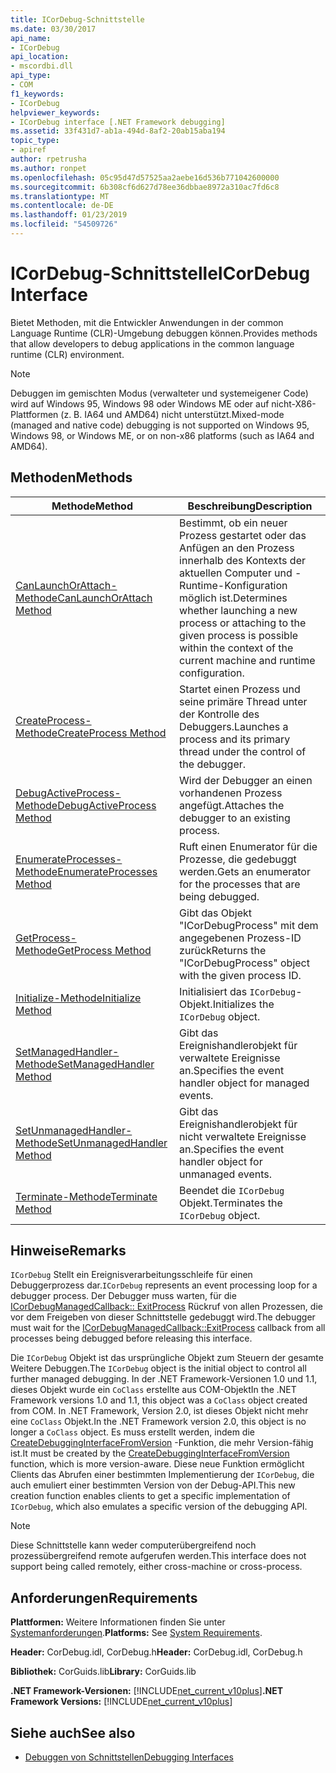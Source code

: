 ```yaml
---
title: ICorDebug-Schnittstelle
ms.date: 03/30/2017
api_name:
- ICorDebug
api_location:
- mscordbi.dll
api_type:
- COM
f1_keywords:
- ICorDebug
helpviewer_keywords:
- ICorDebug interface [.NET Framework debugging]
ms.assetid: 33f431d7-ab1a-494d-8af2-20ab15aba194
topic_type:
- apiref
author: rpetrusha
ms.author: ronpet
ms.openlocfilehash: 05c95d47d57525aa2aebe16d536b771042600000
ms.sourcegitcommit: 6b308cf6d627d78ee36dbbae8972a310ac7fd6c8
ms.translationtype: MT
ms.contentlocale: de-DE
ms.lasthandoff: 01/23/2019
ms.locfileid: "54509726"
---
```

# <a name="icordebug-interface"></a><span data-ttu-id="351a3-102">ICorDebug-Schnittstelle</span><span class="sxs-lookup"><span data-stu-id="351a3-102">ICorDebug Interface</span></span>
<span data-ttu-id="351a3-103">Bietet Methoden, mit die Entwickler Anwendungen in der common Language Runtime (CLR)-Umgebung debuggen können.</span><span class="sxs-lookup"><span data-stu-id="351a3-103">Provides methods that allow developers to debug applications in the common language runtime (CLR) environment.</span></span>  
  
> [!NOTE]
>  <span data-ttu-id="351a3-104">Debuggen im gemischten Modus (verwalteter und systemeigener Code) wird auf Windows 95, Windows 98 oder Windows ME oder auf nicht-X86-Plattformen (z. B. IA64 und AMD64) nicht unterstützt.</span><span class="sxs-lookup"><span data-stu-id="351a3-104">Mixed-mode (managed and native code) debugging is not supported on Windows 95, Windows 98, or Windows ME, or on non-x86 platforms (such as IA64 and AMD64).</span></span>  
  
## <a name="methods"></a><span data-ttu-id="351a3-105">Methoden</span><span class="sxs-lookup"><span data-stu-id="351a3-105">Methods</span></span>  
  
|<span data-ttu-id="351a3-106">Methode</span><span class="sxs-lookup"><span data-stu-id="351a3-106">Method</span></span>|<span data-ttu-id="351a3-107">Beschreibung</span><span class="sxs-lookup"><span data-stu-id="351a3-107">Description</span></span>|  
|------------|-----------------|  
|[<span data-ttu-id="351a3-108">CanLaunchOrAttach-Methode</span><span class="sxs-lookup"><span data-stu-id="351a3-108">CanLaunchOrAttach Method</span></span>](../../../../docs/framework/unmanaged-api/debugging/icordebug-canlaunchorattach-method.md)|<span data-ttu-id="351a3-109">Bestimmt, ob ein neuer Prozess gestartet oder das Anfügen an den Prozess innerhalb des Kontexts der aktuellen Computer und -Runtime-Konfiguration möglich ist.</span><span class="sxs-lookup"><span data-stu-id="351a3-109">Determines whether launching a new process or attaching to the given process is possible within the context of the current machine and runtime configuration.</span></span>|  
|[<span data-ttu-id="351a3-110">CreateProcess-Methode</span><span class="sxs-lookup"><span data-stu-id="351a3-110">CreateProcess Method</span></span>](../../../../docs/framework/unmanaged-api/debugging/icordebug-createprocess-method.md)|<span data-ttu-id="351a3-111">Startet einen Prozess und seine primäre Thread unter der Kontrolle des Debuggers.</span><span class="sxs-lookup"><span data-stu-id="351a3-111">Launches a process and its primary thread under the control of the debugger.</span></span>|  
|[<span data-ttu-id="351a3-112">DebugActiveProcess-Methode</span><span class="sxs-lookup"><span data-stu-id="351a3-112">DebugActiveProcess Method</span></span>](../../../../docs/framework/unmanaged-api/debugging/icordebug-debugactiveprocess-method.md)|<span data-ttu-id="351a3-113">Wird der Debugger an einen vorhandenen Prozess angefügt.</span><span class="sxs-lookup"><span data-stu-id="351a3-113">Attaches the debugger to an existing process.</span></span>|  
|[<span data-ttu-id="351a3-114">EnumerateProcesses-Methode</span><span class="sxs-lookup"><span data-stu-id="351a3-114">EnumerateProcesses Method</span></span>](../../../../docs/framework/unmanaged-api/debugging/icordebug-enumerateprocesses-method.md)|<span data-ttu-id="351a3-115">Ruft einen Enumerator für die Prozesse, die gedebuggt werden.</span><span class="sxs-lookup"><span data-stu-id="351a3-115">Gets an enumerator for the processes that are being debugged.</span></span>|  
|[<span data-ttu-id="351a3-116">GetProcess-Methode</span><span class="sxs-lookup"><span data-stu-id="351a3-116">GetProcess Method</span></span>](../../../../docs/framework/unmanaged-api/debugging/icordebug-getprocess-method.md)|<span data-ttu-id="351a3-117">Gibt das Objekt "ICorDebugProcess" mit dem angegebenen Prozess-ID zurück</span><span class="sxs-lookup"><span data-stu-id="351a3-117">Returns the "ICorDebugProcess" object with the given process ID.</span></span>|  
|[<span data-ttu-id="351a3-118">Initialize-Methode</span><span class="sxs-lookup"><span data-stu-id="351a3-118">Initialize Method</span></span>](../../../../docs/framework/unmanaged-api/debugging/icordebug-initialize-method.md)|<span data-ttu-id="351a3-119">Initialisiert das `ICorDebug`-Objekt.</span><span class="sxs-lookup"><span data-stu-id="351a3-119">Initializes the `ICorDebug` object.</span></span>|  
|[<span data-ttu-id="351a3-120">SetManagedHandler-Methode</span><span class="sxs-lookup"><span data-stu-id="351a3-120">SetManagedHandler Method</span></span>](../../../../docs/framework/unmanaged-api/debugging/icordebug-setmanagedhandler-method.md)|<span data-ttu-id="351a3-121">Gibt das Ereignishandlerobjekt für verwaltete Ereignisse an.</span><span class="sxs-lookup"><span data-stu-id="351a3-121">Specifies the event handler object for managed events.</span></span>|  
|[<span data-ttu-id="351a3-122">SetUnmanagedHandler-Methode</span><span class="sxs-lookup"><span data-stu-id="351a3-122">SetUnmanagedHandler Method</span></span>](../../../../docs/framework/unmanaged-api/debugging/icordebug-setunmanagedhandler-method.md)|<span data-ttu-id="351a3-123">Gibt das Ereignishandlerobjekt für nicht verwaltete Ereignisse an.</span><span class="sxs-lookup"><span data-stu-id="351a3-123">Specifies the event handler object for unmanaged events.</span></span>|  
|[<span data-ttu-id="351a3-124">Terminate-Methode</span><span class="sxs-lookup"><span data-stu-id="351a3-124">Terminate Method</span></span>](../../../../docs/framework/unmanaged-api/debugging/icordebug-terminate-method.md)|<span data-ttu-id="351a3-125">Beendet die `ICorDebug` Objekt.</span><span class="sxs-lookup"><span data-stu-id="351a3-125">Terminates the `ICorDebug` object.</span></span>|  
  
## <a name="remarks"></a><span data-ttu-id="351a3-126">Hinweise</span><span class="sxs-lookup"><span data-stu-id="351a3-126">Remarks</span></span>  
 <span data-ttu-id="351a3-127">`ICorDebug` Stellt ein Ereignisverarbeitungsschleife für einen Debuggerprozess dar.</span><span class="sxs-lookup"><span data-stu-id="351a3-127">`ICorDebug` represents an event processing loop for a debugger process.</span></span> <span data-ttu-id="351a3-128">Der Debugger muss warten, für die [ICorDebugManagedCallback:: ExitProcess](../../../../docs/framework/unmanaged-api/debugging/icordebugmanagedcallback-exitprocess-method.md) Rückruf von allen Prozessen, die vor dem Freigeben von dieser Schnittstelle gedebuggt wird.</span><span class="sxs-lookup"><span data-stu-id="351a3-128">The debugger must wait for the [ICorDebugManagedCallback::ExitProcess](../../../../docs/framework/unmanaged-api/debugging/icordebugmanagedcallback-exitprocess-method.md) callback from all processes being debugged before releasing this interface.</span></span>  
  
 <span data-ttu-id="351a3-129">Die `ICorDebug` Objekt ist das ursprüngliche Objekt zum Steuern der gesamte Weitere Debuggen.</span><span class="sxs-lookup"><span data-stu-id="351a3-129">The `ICorDebug` object is the initial object to control all further managed debugging.</span></span> <span data-ttu-id="351a3-130">In der .NET Framework-Versionen 1.0 und 1.1, dieses Objekt wurde ein `CoClass` erstellte aus COM-Objekt</span><span class="sxs-lookup"><span data-stu-id="351a3-130">In the .NET Framework versions 1.0 and 1.1, this object was a `CoClass` object created from COM.</span></span> <span data-ttu-id="351a3-131">In .NET Framework, Version 2.0, ist dieses Objekt nicht mehr eine `CoClass` Objekt.</span><span class="sxs-lookup"><span data-stu-id="351a3-131">In the .NET Framework version 2.0, this object is no longer a `CoClass` object.</span></span> <span data-ttu-id="351a3-132">Es muss erstellt werden, indem die [CreateDebuggingInterfaceFromVersion](../../../../docs/framework/unmanaged-api/hosting/createdebugginginterfacefromversion-function.md) -Funktion, die mehr Version-fähig ist.</span><span class="sxs-lookup"><span data-stu-id="351a3-132">It must be created by the [CreateDebuggingInterfaceFromVersion](../../../../docs/framework/unmanaged-api/hosting/createdebugginginterfacefromversion-function.md) function, which is more version-aware.</span></span> <span data-ttu-id="351a3-133">Diese neue Funktion ermöglicht Clients das Abrufen einer bestimmten Implementierung der `ICorDebug`, die auch emuliert einer bestimmten Version von der Debug-API.</span><span class="sxs-lookup"><span data-stu-id="351a3-133">This new creation function enables clients to get a specific implementation of `ICorDebug`, which also emulates a specific version of the debugging API.</span></span>  
  
> [!NOTE]
>  <span data-ttu-id="351a3-134">Diese Schnittstelle kann weder computerübergreifend noch prozessübergreifend remote aufgerufen werden.</span><span class="sxs-lookup"><span data-stu-id="351a3-134">This interface does not support being called remotely, either cross-machine or cross-process.</span></span>  
  
## <a name="requirements"></a><span data-ttu-id="351a3-135">Anforderungen</span><span class="sxs-lookup"><span data-stu-id="351a3-135">Requirements</span></span>  
 <span data-ttu-id="351a3-136">**Plattformen:** Weitere Informationen finden Sie unter [Systemanforderungen](../../../../docs/framework/get-started/system-requirements.md).</span><span class="sxs-lookup"><span data-stu-id="351a3-136">**Platforms:** See [System Requirements](../../../../docs/framework/get-started/system-requirements.md).</span></span>  
  
 <span data-ttu-id="351a3-137">**Header:** CorDebug.idl, CorDebug.h</span><span class="sxs-lookup"><span data-stu-id="351a3-137">**Header:** CorDebug.idl, CorDebug.h</span></span>  
  
 <span data-ttu-id="351a3-138">**Bibliothek:** CorGuids.lib</span><span class="sxs-lookup"><span data-stu-id="351a3-138">**Library:** CorGuids.lib</span></span>  
  
 <span data-ttu-id="351a3-139">**.NET Framework-Versionen:** [!INCLUDE[net_current_v10plus](../../../../includes/net-current-v10plus-md.md)]</span><span class="sxs-lookup"><span data-stu-id="351a3-139">**.NET Framework Versions:** [!INCLUDE[net_current_v10plus](../../../../includes/net-current-v10plus-md.md)]</span></span>  
  
## <a name="see-also"></a><span data-ttu-id="351a3-140">Siehe auch</span><span class="sxs-lookup"><span data-stu-id="351a3-140">See also</span></span>
- [<span data-ttu-id="351a3-141">Debuggen von Schnittstellen</span><span class="sxs-lookup"><span data-stu-id="351a3-141">Debugging Interfaces</span></span>](../../../../docs/framework/unmanaged-api/debugging/debugging-interfaces.md)
